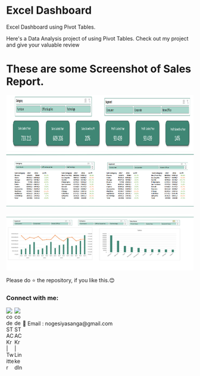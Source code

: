 # Excel Dashboard
Excel Dashboard using Pivot Tables.

Here's a Data Analysis project of using Pivot Tables. Check out my project and give your valuable review


# These are some Screenshot of Sales Report.
<img src="https://github.com/nogesiyasanga/Excel-Dashboard/blob/main/Summary%20of%20Sales.PNG" alt="alt text" height=150 width="1000"/>         <img src="https://github.com/nogesiyasanga/Excel-Dashboard/blob/main/Sales%20By%20category%20By%20Years.PNG" alt="drawing"  height=150 width="1000"/>


<img src="https://github.com/nogesiyasanga/Excel-Dashboard/blob/main/Sales%20Trends.PNG" alt="drawing"  height=150 width="1000"/>        
         


Please do ⭐ the repository, if you like this.😊


### Connect with me:

[<img align="left" alt="codeSTACKr | Twitter" width="22px" src="https://cdn.jsdelivr.net/npm/simple-icons@v3/icons/twitter.svg" />][twitter]
[<img align="left" alt="codeSTACKr | LinkedIn" width="22px" src="https://cdn.jsdelivr.net/npm/simple-icons@v3/icons/linkedin.svg" />][linkedin]

<br />

<br />
 📧 Email : nogesiyasanga@gmail.com

[twitter]: https://twitter.com/home?lang=en-za
[linkedin]: www.linkedin.com/in/siyasanga-noge-681641244
